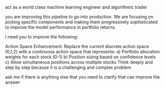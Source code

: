 act as a world class machine learning engineer and algorithmic trader

you are improving this pipeline to go into production. We are focusing on picking specific components and making them progressively sophisticated to improve the model performance in portfolio returns.

I need you to improve the following:

Action Space Enhancement:
Replace the current discrete action space (0,1,2) with a continuous action space that represents:
a) Portfolio allocation weights for each stock (0-1)
b) Position sizing based on confidence levels
c) Allow simultaneous positions across multiple stocks
Think deeply and step by step because it is a challenging and complex problem

ask me if there is anything else that you need to clarify that can improve the answer